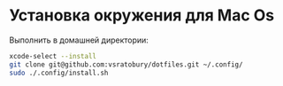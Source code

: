 # Установка окружения для Mac Os

Выполнить в домашней директории:
```bash
xcode-select --install
git clone git@github.com:vsratobury/dotfiles.git ~/.config/
sudo ./.config/install.sh
```

